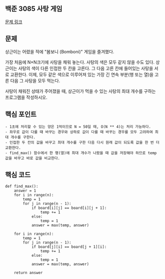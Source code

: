 ## 백준 3085 사탕 게임
[문제 링크](https://www.acmicpc.net/problem/3085)

## 문제
상근이는 어렸을 적에 "봄보니 (Bomboni)" 게임을 즐겨했다.

가장 처음에 N×N크기에 사탕을 채워 놓는다. 사탕의 색은 모두 같지 않을 수도 있다. 상근이는 사탕의 색이 다른 인접한 두 칸을 고른다. 그 다음 고른 칸에 들어있는 사탕을 서로 교환한다. 이제, 모두 같은 색으로 이루어져 있는 가장 긴 연속 부분(행 또는 열)을 고른 다음 그 사탕을 모두 먹는다.

사탕이 채워진 상태가 주어졌을 때, 상근이가 먹을 수 있는 사탕의 최대 개수를 구하는 프로그램을 작성하시오.

## 핵심 포인트
```
- 1초에 처리할 수 있는 양은 1억이므로 N = 50일 때, O(N ** 4)는 처리 가능하다.
- 좌우로 값이 다를 때 바꾸는 경우와 상하로 값이 다를 때 바꾸는 경우를 모두 고려하여 최대 개수를 구한다.
- 인접한 두 칸의 값을 바꾸고 최대 개수를 구한 다음 다시 원래 값이 되도록 값을 한 번 더 교환한다.
- find_max() 함수에서 한 행(열)에 최대 개수가 나왔을 때 값을 저장해야 하므로 temp 값을 바꾸고 바로 값을 비교한다.
```

## 핵심 코드
```
def find_max():
    answer = 1
    for i in range(n):
        temp = 1
        for j in range(n - 1):
            if board[i][j] == board[i][j + 1]:
                temp += 1
            else:
                temp = 1
            answer = max(temp, answer)

    for i in range(n):
        temp = 1
        for j in range(n - 1):
            if board[j][i] == board[j + 1][i]:
                temp += 1
            else:
                temp = 1
            answer = max(temp, answer)

    return answer
```
